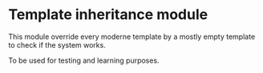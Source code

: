 # Template inheritance module

This module override every moderne template by a mostly empty template to check if the system works.

To be used for testing and learning purposes.